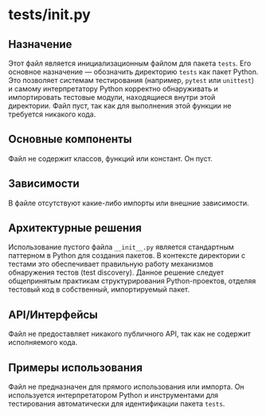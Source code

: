 # tests/__init__.py

## Назначение

Этот файл является инициализационным файлом для пакета `tests`. Его основное назначение — обозначить директорию `tests` как пакет Python. Это позволяет системам тестирования (например, `pytest` или `unittest`) и самому интерпретатору Python корректно обнаруживать и импортировать тестовые модули, находящиеся внутри этой директории. Файл пуст, так как для выполнения этой функции не требуется никакого кода.

## Основные компоненты

Файл не содержит классов, функций или констант. Он пуст.

## Зависимости

В файле отсутствуют какие-либо импорты или внешние зависимости.

## Архитектурные решения

Использование пустого файла `__init__.py` является стандартным паттерном в Python для создания пакетов. В контексте директории с тестами это обеспечивает правильную работу механизмов обнаружения тестов (test discovery). Данное решение следует общепринятым практикам структурирования Python-проектов, отделяя тестовый код в собственный, импортируемый пакет.

## API/Интерфейсы

Файл не предоставляет никакого публичного API, так как не содержит исполняемого кода.

## Примеры использования

Файл не предназначен для прямого использования или импорта. Он используется интерпретатором Python и инструментами для тестирования автоматически для идентификации пакета `tests`.
